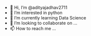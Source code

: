 - 👋 Hi, I’m @adityajadhav2711
- 👀 I’m interested in python
- 🌱 I’m currently learning Data Science
- 💞️ I’m looking to collaborate on ...
- 📫 How to reach me ...

<!---
adityajadhav2711/adityajadhav2711 is a ✨ special ✨ repository because its `README.md` (this file) appears on your GitHub profile.
You can click the Preview link to take a look at your changes.
--->
